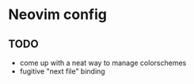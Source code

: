 # Neovim config

## TODO

- come up with a neat way to manage colorschemes
- fugitive "next file" binding
